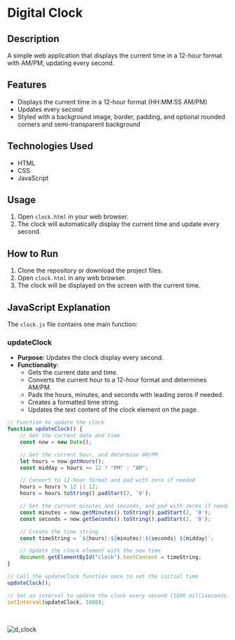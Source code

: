 # Digital Clock

## Description
A simple web application that displays the current time in a 12-hour format with AM/PM, updating every second.

## Features
- Displays the current time in a 12-hour format (HH:MM:SS AM/PM)
- Updates every second
- Styled with a background image, border, padding, and optional rounded corners and semi-transparent background

## Technologies Used
- HTML
- CSS
- JavaScript

## Usage
1. Open `clock.html` in your web browser.
2. The clock will automatically display the current time and update every second.

## How to Run
1. Clone the repository or download the project files.
2. Open `clock.html` in any web browser.
3. The clock will be displayed on the screen with the current time.

## JavaScript Explanation
The `clock.js` file contains one main function:

### updateClock
- **Purpose**: Updates the clock display every second.
- **Functionality**:
  - Gets the current date and time.
  - Converts the current hour to a 12-hour format and determines AM/PM.
  - Pads the hours, minutes, and seconds with leading zeros if needed.
  - Creates a formatted time string.
  - Updates the text content of the clock element on the page.

```javascript
// Function to update the clock
function updateClock() {
    // Get the current date and time
    const now = new Date();

    // Get the current hour, and determine AM/PM
    let hours = now.getHours();
    const midday = hours >= 12 ? "PM" : "AM";

    // Convert to 12-hour format and pad with zero if needed
    hours = hours % 12 || 12;
    hours = hours.toString().padStart(2, '0');

    // Get the current minutes and seconds, and pad with zeros if needed
    const minutes = now.getMinutes().toString().padStart(2, '0');
    const seconds = now.getSeconds().toString().padStart(2, '0');

    // Create the time string
    const timeString = `${hours}:${minutes}:${seconds} ${midday}`;

    // Update the clock element with the new time
    document.getElementById("clock").textContent = timeString;
}

// Call the updateClock function once to set the initial time
updateClock();

// Set an interval to update the clock every second (1000 milliseconds)
setInterval(updateClock, 1000);
```

<br>

![d_clock](https://github.com/user-attachments/assets/97b6086e-e5a7-42c8-87f8-e17d40b1a6ae)


